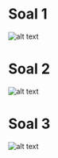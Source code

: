 # Soal 1

![alt text](https://raw.githubusercontent.com/DTS-B2-Java/S2-Git/Arfal/img/soal%201.jpg)


# Soal 2

![alt text](https://raw.githubusercontent.com/DTS-B2-Java/S2-Git/Arfal/img/soal%202.jpg)

# Soal 3

![alt text](https://raw.githubusercontent.com/DTS-B2-Java/S2-Git/Arfal/img/soal%203.jpg)
